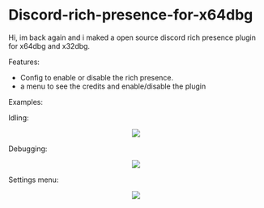 # Discord-rich-presence-for-x64dbg
Hi, im back again and i maked a open source discord rich presence plugin for x64dbg and x32dbg.


Features:
- Config to enable or disable the rich presence.
- a menu to see the credits and enable/disable the plugin

Examples:  
  
Idling:
<p align="center">
  <img src="https://i.imgur.com/DGOfxeL.png">
</p>
Debugging:
<p align="center">
  <img src="https://i.imgur.com/2rotQVc.png">
</p>
Settings menu:
<p align="center">
  <img src="https://i.imgur.com/Y8RNf1d.png">
</p>

 
